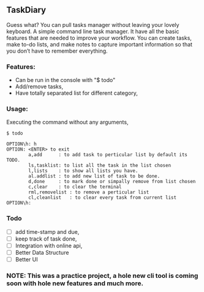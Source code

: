 ## TaskDiary 
Guess what? You can pull tasks manager without leaving your lovely keyboard. A simple command line task manager. It have all the basic features that are needed to improve your workflow. You can create tasks, make to-do lists, and make notes to capture important information so that you don’t have to remember everything.

### Features:
- Can be run in the console with "$ todo"
- Add/remove tasks,
- Have totally  separated list for different category,   

### Usage:
Executing the command without any arguments, 
```
$ todo

OPTION\h: h
OPTION: <ENTER> to exit
        a,add      : to add task to perticular list by default its TODO.
        ls,tasklist: to list all the task in the list chosen
        l,lists    : to show all lists you have.
        al.addlist : to add new list of task to be done.
        d,done     : to mark done or simpally remove from list chosen
        c,clear    : to clear the terminal
        rml,removelist : to remove a perticular list
        cl,cleanlist   : to clear every task from current list
OPTION\h: 
```

### Todo
- [ ] add time-stamp and due, 
- [ ] keep track of task done,
- [ ] Integration with online api,
- [ ] Better Data Structure 
- [ ] Better UI

### NOTE: This was a practice project, a hole new cli tool is coming soon with hole new features and much more. 
